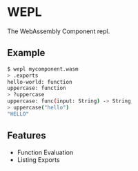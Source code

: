 # WEPL

The WebAssembly Component repl.

## Example

```bash
$ wepl mycomponent.wasm
> .exports
hello-world: function
uppercase: function
> ?uppercase
uppercase: func(input: String) -> String
> uppercase("hello")
"HELLO"
```

## Features

* Function Evaluation
* Listing Exports
